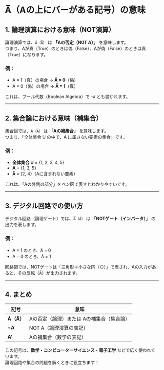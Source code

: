 # A̅（Aの上にバーがある記号）の意味

## 1. 論理演算における意味（NOT演算）
論理演算では、`Ā（A̅）` は **「Aの否定（NOT A）」** を意味します。  
つまり、Aが真（True）のときは偽（False）、Aが偽（False）のときは真（True）になります。

### 例：
- A = 1（真）の場合 → **Ā = 0**（偽）
- A = 0（偽）の場合 → **Ā = 1**（真）

これは、ブール代数（Boolean Algebra）で `¬A` とも書かれます。

---

## 2. 集合論における意味（補集合）
集合論では、`Ā（A̅）` は **「Aの補集合」** を意味します。  
つまり、「全体集合 U の中で、A に属さない要素の集合」です。

### 例：
- **全体集合 U** = {1, 2, 3, 4, 5}  
- **A** = {1, 3, 5}  
- **A̅** = {2, 4}（Aに含まれない要素）

これは、「Aの外側の部分」をベン図で表すとわかりやすいです。

---

## 3. デジタル回路での使い方
デジタル回路（論理ゲート）では、`A̅（Ā）` は **「NOTゲート（インバータ）」** の出力を表します。

### 例：
- A = 1 のとき、A̅ = 0
- A = 0 のとき、A̅ = 1

回路図では、NOTゲートは「三角形＋小さな円（⊙）」で表され、Aの入力があると、その反転（A̅）が出力されます。

---

## 4. まとめ
| 記号 | 意味 |
|------|------|
| **Ā（A̅）** | Aの否定（論理）または Aの補集合（集合論） |
| **¬A** | NOT A（論理演算の表記） |
| **A'** | Aの補集合（数学の表記） |

この記号は、**数学・コンピューターサイエンス・電子工学** などで広く使われています。  
論理回路や集合の問題を解くときに役立ちます！ 
